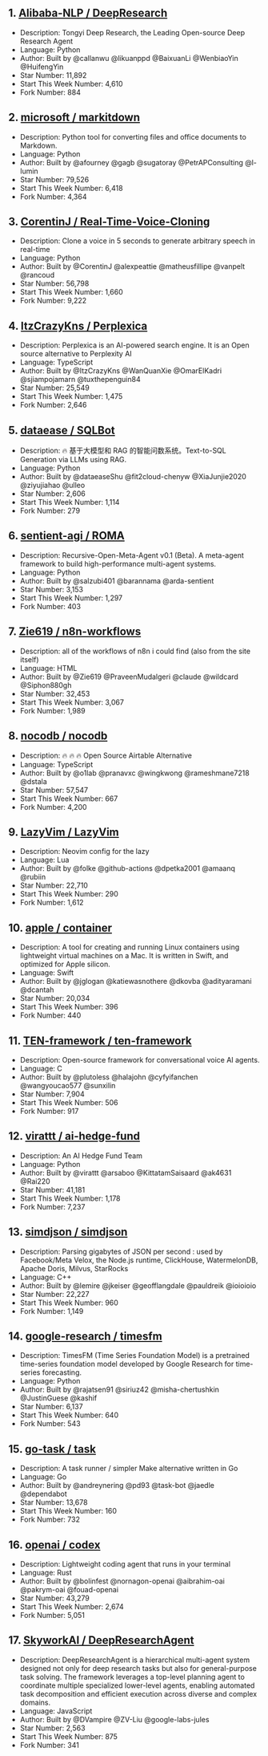 ## 1. [Alibaba-NLP / DeepResearch](https://github.com/Alibaba-NLP/DeepResearch)
- Description: Tongyi Deep Research, the Leading Open-source Deep Research Agent
- Language: Python
- Author: Built by @callanwu @likuanppd @BaixuanLi @WenbiaoYin @HuifengYin
- Star Number: 11,892
- Start This Week Number: 4,610
- Fork Number: 884

## 2. [microsoft / markitdown](https://github.com/microsoft/markitdown)
- Description: Python tool for converting files and office documents to Markdown.
- Language: Python
- Author: Built by @afourney @gagb @sugatoray @PetrAPConsulting @l-lumin
- Star Number: 79,526
- Start This Week Number: 6,418
- Fork Number: 4,364

## 3. [CorentinJ / Real-Time-Voice-Cloning](https://github.com/CorentinJ/Real-Time-Voice-Cloning)
- Description: Clone a voice in 5 seconds to generate arbitrary speech in real-time
- Language: Python
- Author: Built by @CorentinJ @alexpeattie @matheusfillipe @vanpelt @rancoud
- Star Number: 56,798
- Start This Week Number: 1,660
- Fork Number: 9,222

## 4. [ItzCrazyKns / Perplexica](https://github.com/ItzCrazyKns/Perplexica)
- Description: Perplexica is an AI-powered search engine. It is an Open source alternative to Perplexity AI
- Language: TypeScript
- Author: Built by @ItzCrazyKns @WanQuanXie @OmarElKadri @sjiampojamarn @tuxthepenguin84
- Star Number: 25,549
- Start This Week Number: 1,475
- Fork Number: 2,646

## 5. [dataease / SQLBot](https://github.com/dataease/SQLBot)
- Description: 🔥 基于大模型和 RAG 的智能问数系统。Text-to-SQL Generation via LLMs using RAG.
- Language: Python
- Author: Built by @dataeaseShu @fit2cloud-chenyw @XiaJunjie2020 @ziyujiahao @ulleo
- Star Number: 2,606
- Start This Week Number: 1,114
- Fork Number: 279

## 6. [sentient-agi / ROMA](https://github.com/sentient-agi/ROMA)
- Description: Recursive-Open-Meta-Agent v0.1 (Beta). A meta-agent framework to build high-performance multi-agent systems.
- Language: Python
- Author: Built by @salzubi401 @barannama @arda-sentient
- Star Number: 3,153
- Start This Week Number: 1,297
- Fork Number: 403

## 7. [Zie619 / n8n-workflows](https://github.com/Zie619/n8n-workflows)
- Description: all of the workflows of n8n i could find (also from the site itself)
- Language: HTML
- Author: Built by @Zie619 @PraveenMudalgeri @claude @wildcard @Siphon880gh
- Star Number: 32,453
- Start This Week Number: 3,067
- Fork Number: 1,989

## 8. [nocodb / nocodb](https://github.com/nocodb/nocodb)
- Description: 🔥 🔥 🔥 Open Source Airtable Alternative
- Language: TypeScript
- Author: Built by @o1lab @pranavxc @wingkwong @rameshmane7218 @dstala
- Star Number: 57,547
- Start This Week Number: 667
- Fork Number: 4,200

## 9. [LazyVim / LazyVim](https://github.com/LazyVim/LazyVim)
- Description: Neovim config for the lazy
- Language: Lua
- Author: Built by @folke @github-actions @dpetka2001 @amaanq @rubiin
- Star Number: 22,710
- Start This Week Number: 290
- Fork Number: 1,612

## 10. [apple / container](https://github.com/apple/container)
- Description: A tool for creating and running Linux containers using lightweight virtual machines on a Mac. It is written in Swift, and optimized for Apple silicon.
- Language: Swift
- Author: Built by @jglogan @katiewasnothere @dkovba @adityaramani @dcantah
- Star Number: 20,034
- Start This Week Number: 396
- Fork Number: 440

## 11. [TEN-framework / ten-framework](https://github.com/TEN-framework/ten-framework)
- Description: Open-source framework for conversational voice AI agents.
- Language: C
- Author: Built by @plutoless @halajohn @cyfyifanchen @wangyoucao577 @sunxilin
- Star Number: 7,904
- Start This Week Number: 506
- Fork Number: 917

## 12. [virattt / ai-hedge-fund](https://github.com/virattt/ai-hedge-fund)
- Description: An AI Hedge Fund Team
- Language: Python
- Author: Built by @virattt @arsaboo @KittatamSaisaard @ak4631 @Rai220
- Star Number: 41,181
- Start This Week Number: 1,178
- Fork Number: 7,237

## 13. [simdjson / simdjson](https://github.com/simdjson/simdjson)
- Description: Parsing gigabytes of JSON per second : used by Facebook/Meta Velox, the Node.js runtime, ClickHouse, WatermelonDB, Apache Doris, Milvus, StarRocks
- Language: C++
- Author: Built by @lemire @jkeiser @geofflangdale @pauldreik @ioioioio
- Star Number: 22,227
- Start This Week Number: 960
- Fork Number: 1,149

## 14. [google-research / timesfm](https://github.com/google-research/timesfm)
- Description: TimesFM (Time Series Foundation Model) is a pretrained time-series foundation model developed by Google Research for time-series forecasting.
- Language: Python
- Author: Built by @rajatsen91 @siriuz42 @misha-chertushkin @JustinGuese @kashif
- Star Number: 6,137
- Start This Week Number: 640
- Fork Number: 543

## 15. [go-task / task](https://github.com/go-task/task)
- Description: A task runner / simpler Make alternative written in Go
- Language: Go
- Author: Built by @andreynering @pd93 @task-bot @jaedle @dependabot
- Star Number: 13,678
- Start This Week Number: 160
- Fork Number: 732

## 16. [openai / codex](https://github.com/openai/codex)
- Description: Lightweight coding agent that runs in your terminal
- Language: Rust
- Author: Built by @bolinfest @nornagon-openai @aibrahim-oai @pakrym-oai @fouad-openai
- Star Number: 43,279
- Start This Week Number: 2,674
- Fork Number: 5,051

## 17. [SkyworkAI / DeepResearchAgent](https://github.com/SkyworkAI/DeepResearchAgent)
- Description: DeepResearchAgent is a hierarchical multi-agent system designed not only for deep research tasks but also for general-purpose task solving. The framework leverages a top-level planning agent to coordinate multiple specialized lower-level agents, enabling automated task decomposition and efficient execution across diverse and complex domains.
- Language: JavaScript
- Author: Built by @DVampire @ZV-Liu @google-labs-jules
- Star Number: 2,563
- Start This Week Number: 875
- Fork Number: 341